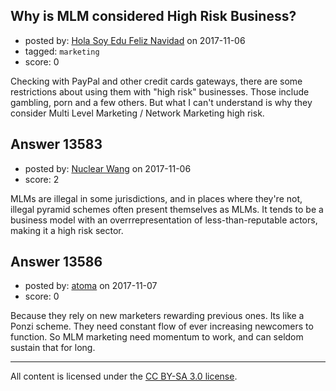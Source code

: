 ## Why is MLM considered High Risk Business?

- posted by: [Hola Soy Edu Feliz Navidad](https://stackexchange.com/users/1770214/hola-soy-edu-feliz-navidad) on 2017-11-06
- tagged: `marketing`
- score: 0

Checking with PayPal and other credit cards gateways, there are some restrictions about using them with "high risk" businesses. Those include gambling, porn and a few others. But what I can't understand is why they consider Multi Level Marketing / Network Marketing high risk.


## Answer 13583

- posted by: [Nuclear Wang](https://stackexchange.com/users/6139832/nuclear-wang) on 2017-11-06
- score: 2

MLMs are illegal in some jurisdictions, and in places where they're not, illegal pyramid schemes often present themselves as MLMs. It tends to be a business model with an overrrepresentation of less-than-reputable actors, making it a high risk sector.


## Answer 13586

- posted by: [atoma](https://stackexchange.com/users/12196059/atoma) on 2017-11-07
- score: 0

Because they rely on new marketers rewarding previous ones. Its like a Ponzi scheme. They need constant flow of ever increasing newcomers to function. So MLM marketing need momentum to work, and can seldom sustain that for long.




---

All content is licensed under the [CC BY-SA 3.0 license](https://creativecommons.org/licenses/by-sa/3.0/).
